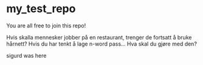 # my_test_repo

You are all free to join this repo!


Hvis skalla mennesker jobber på en restaurant, trenger de fortsatt å bruke hårnett?
Hvis du har tenkt å lage n-word pass... Hva skal du gjøre med den?

sigurd was here
